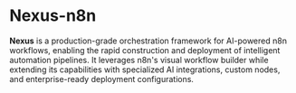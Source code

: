 # Nexus-n8n
**Nexus** is a production-grade orchestration framework for AI-powered n8n workflows, enabling the rapid construction and deployment of intelligent automation pipelines. It leverages n8n's visual workflow builder while extending its capabilities with specialized AI integrations, custom nodes, and enterprise-ready deployment configurations.
